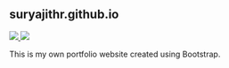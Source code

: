 ## suryajithr.github.io

<p align="left">
  <a href="https://www.python.org">
    <img src="https://forthebadge.com/images/badges/built-with-love.svg">
  </a>
  <a href="https://www.python.org">
    <img src="https://forthebadge.com/images/badges/uses-html.svg">
  </a>
</p>

This is my own portfolio website created using Bootstrap.
